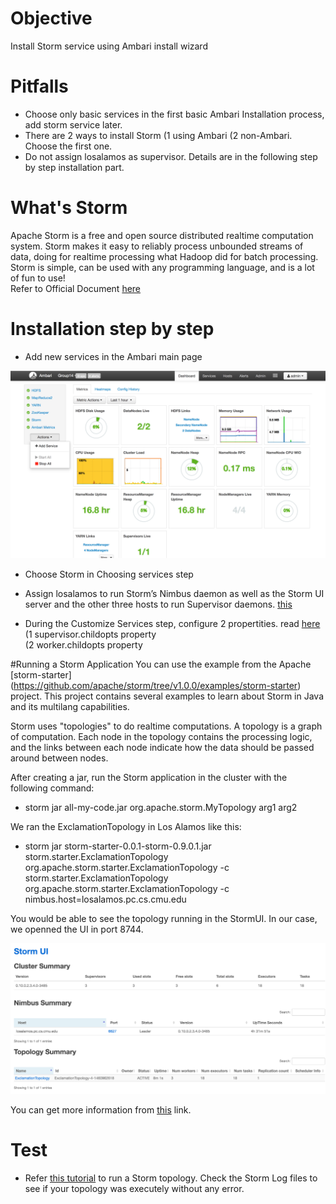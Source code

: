 # Objective
Install Storm service using Ambari install wizard

# Pitfalls
* Choose only basic services in the first basic Ambari Installation process, add storm service later.
* There are 2 ways to install Storm (1 using Ambari (2 non-Ambari. Choose the first one.
* Do not assign losalamos as supervisor. Details are in the following step by step installation part.

# What's Storm
Apache Storm is a free and open source distributed realtime computation system. Storm makes it easy to reliably process unbounded streams of data, doing for realtime processing what Hadoop did for batch processing. Storm is simple, can be used with any programming language, and is a lot of fun to use!<br /> 
Refer to Official Document [here](http://docs.hortonworks.com/HDPDocuments/HDP2/HDP-2.2.9/bk_storm-user-guide/content/ch_using_storm.html)

# Installation step by step
* Add new services in the Ambari main page

![alt text](https://github.com/CleoJiang/CCAssignment/blob/master/WeChat_1458152481.jpeg)

* Choose Storm in Choosing services step

* Assign losalamos to run Storm’s Nimbus daemon as well as the Storm UI server and the other three hosts to run Supervisor daemons.  [this](http://www.michael-noll.com/tutorials/running-multi-node-storm-cluster/)

* During the Customize Services step, configure 2 propertities. read [here]( http://docs.hortonworks.com/HDPDocuments/HDP2/HDP-2.2.9/bk_storm-user-guide/content/storm-install-config.html)<br /> 
(1 supervisor.childopts property<br />
(2 worker.childopts property<br />

#Running a Storm Application
You can use the example from the Apache [storm-starter] (https://github.com/apache/storm/tree/v1.0.0/examples/storm-starter) project. This project contains several examples to learn about Storm in Java and its multilang capabilities. 

Storm uses "topologies" to do realtime computations. A topology is a graph of computation. Each node in the topology contains the processing logic, and the links between each node indicate how the data should be passed around between nodes.

After creating a jar, run the Storm application in the cluster with the following command:</br>
* storm jar all-my-code.jar org.apache.storm.MyTopology arg1 arg2

We ran the ExclamationTopology in Los Alamos like this:

* storm jar storm-starter-0.0.1-storm-0.9.0.1.jar storm.starter.ExclamationTopology org.apache.storm.starter.ExclamationTopology -c storm.starter.ExclamationTopology org.apache.storm.starter.ExclamationTopology -c nimbus.host=losalamos.pc.cs.cmu.edu

You would be able to see the topology running in the StormUI. In our case, we openned the UI in port 8744.

![image](StormTopology.png)

You can get more information from [this](http://storm.apache.org/releases/current/Tutorial.html) link. 
# Test

* Refer [this tutorial](http://zh.hortonworks.com/hadoop-tutorial/processing-streaming-data-near-real-time-apache-storm/) to run a Storm topology. Check the Storm Log files to see if your topology was executely without any error. 
